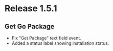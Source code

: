 Release 1.5.1
=============

Get Go Package
--------------

- Fix "Get Package" text field event.
- Added a status label showing installation status.

